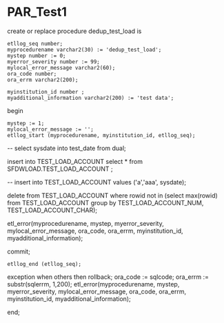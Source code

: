 # PAR_Test1

create or replace procedure    dedup_test_load is

    etllog_seq number;
    myprocedurename varchar2(30) := 'dedup_test_load';
    mystep number := 0;
    myerror_severity number := 99;
    mylocal_error_message varchar2(60);
    ora_code number;
    ora_errm varchar2(200);
    
    myinstitution_id number ;
    myadditional_information varchar2(200) := 'test data';

  
begin

    mystep := 1;
    mylocal_error_message := '';
    etllog_start (myprocedurename, myinstitution_id, etllog_seq);

--   select sysdate into test_date from dual;
   
   insert into TEST_LOAD_ACCOUNT
   select * from SFDWLOAD.TEST_LOAD_ACCOUNT
   ;
   
--   insert into TEST_LOAD_ACCOUNT values ('a','aaa', sysdate);
   
   delete from TEST_LOAD_ACCOUNT
   where rowid not in (select max(rowid) from TEST_LOAD_ACCOUNT 
                       group by TEST_LOAD_ACCOUNT_NUM, TEST_LOAD_ACCOUNT_CHAR);
   
   etl_error(myprocedurename, mystep, myerror_severity, mylocal_error_message, ora_code, ora_errm, myinstitution_id, myadditional_information);

   commit; 

    etllog_end (etllog_seq);

exception
    when others then
        rollback;
        ora_code := sqlcode;
        ora_errm := substr(sqlerrm, 1,200);
        etl_error(myprocedurename, mystep, myerror_severity, mylocal_error_message, ora_code, ora_errm, myinstitution_id, myadditional_information); 

end;


